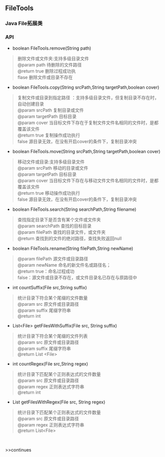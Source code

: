 ## FileTools  
### Java File拓展类  ###

### API  ###

* boolean FileTools.remove(String path)  
> 删除文件或文件夹:支持多级目录文件    
@param path 待删除的文件路径  
@return true 删除过程成功执  
        flase 删除文件或目录不存在  

* boolean FileTools.copy(String srcPath,String targetPath,boolean cover)  
> 复制文件或目录到指定路径 ：支持多级目录文件，但复制目录不存在时，自动创建目录  
@param srcPath  复制目录或文件  
@param targetPath  目标目录  
@param cover   当目标文件下存在于复制文件文件名相同的文件时，是都覆盖该文件  
@return true 复制操作成功执行  
        false 源目录无效，在没有开启cover的条件下，复制目录冲突  

* boolean FileTools.move(String srcPath,String targetPath,boolean cover)  
> 移动文件或目录:支持多级目录文件  
@param srcPath  移动的目录或文件  
@param targetPath  目标目录  
@param cover   当目标文件下存在与移动文件文件名相同的文件时，是都覆盖该文件  
@return true 移动操作成功执行  
        false 源目录无效，在没有开启cover的条件下，复制目录冲突  
        
* boolean FileTools.search(String searchPath,String filename)      
> 查找指定目录下是否含有某个文件或文件夹  
@param searchPath 查找的目标目录  
@param filePath   查找的目录文件，或文件夹  
@return  查找到的文件的绝对路径，查找失败返回null  

* boolean FileTools.rename(String filePath,String newName)      
> @param filePath 源文件或目录路径  
@param newName 命名的新文件名或路径名；   
@return true：命名过程成功  
        false：源文件或目录不存在，或文件目录名已存在与原路径中    

* int countSuffix(File src,String suffix)  
> 统计目录下符合某个尾缀的文件数量  
@param src  原文件或目录路径  
@param suffix  尾缀字符串  
@return  int   

* List\<File\> getFilesWithSuffix(File src, String suffix)    
> 统计目录下符合某个尾缀的文件列表  
@param src  原文件或目录路径  
@param suffix 尾缀字符串  
@return List &lt;File&gt;  

* int countRegex(File src,String regex)  
> 统计目录下匹配某个正则表达式的文件数量  
@param src  原文件或目录路径  
@param regex  正则表达式字符串  
@return int   

* List<File> getFilesWithRegex(File src, String regex)      
> 统计目录下匹配某个正则表达式的文件数量  
@param src  原文件或目录路径  
@param regex  正则表达式字符串  
@return  List&lt;File&gt;  
<br/>

\>\>continues
